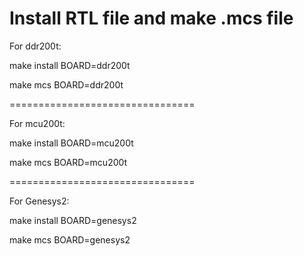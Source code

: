 Install RTL file and make .mcs file
===================================

For ddr200t:

make install BOARD=ddr200t

make mcs BOARD=ddr200t

================================

For mcu200t:

make install BOARD=mcu200t

make mcs BOARD=mcu200t

================================

For Genesys2:

make install BOARD=genesys2

make mcs BOARD=genesys2
